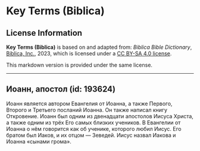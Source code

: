 # Key Terms (Biblica)

## License Information

**Key Terms (Biblica)** is based on and adapted from: _Biblica Bible Dictionary_, [Biblica, Inc.](https://www.biblica.com/), 2023, which is licensed under a [CC BY-SA 4.0 license](https://creativecommons.org/licenses/by-sa/4.0/legalcode.en).

This markdown version is provided under the same license.



--------------------------------

## Иоанн, апостол (id: 193624)

Иоанн является автором Евангелия от Иоанна, а также Первого, Второго и Третьего посланий Иоанна. Он также написал книгу Откровение. Иоанн был одним из двенадцати апостолов Иисуса Христа, а также одним из трёх Его самых близких учеников. В Евангелии от Иоанна о нём говорится как об ученике, которого любил Иисус. Его братом был Иаков, и их отцом — Зеведей. Иисус назвал Иакова и Иоанна «сынами грома».


